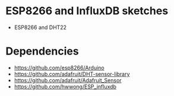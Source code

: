 # ESP8266 and InfluxDB sketches
- ESP8266 and DHT22

# Dependencies
- https://github.com/esp8266/Arduino
- https://github.com/adafruit/DHT-sensor-library
- https://github.com/adafruit/Adafruit_Sensor
- https://github.com/hwwong/ESP_influxdb
